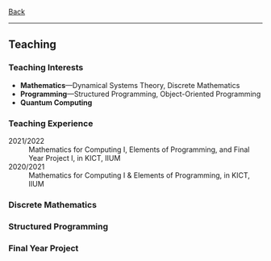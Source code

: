[Back](/index.md)
* * *

## Teaching
### Teaching Interests
- **Mathematics**&mdash;Dynamical Systems Theory, Discrete Mathematics
- **Programming**&mdash;Structured Programming, Object-Oriented Programming
- **Quantum Computing**

### Teaching Experience
<dl>
<dt>2021/2022</dt>
  <dd>Mathematics for Computing I, Elements of Programming, and Final Year Project I, in KICT, IIUM</dd>
<dt>2020/2021</dt>
  <dd>Mathematics for Computing I & Elements of Programming, in KICT, IIUM</dd>
</dl>

### Discrete Mathematics

### Structured Programming

### Final Year Project
